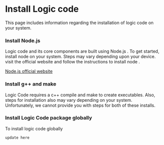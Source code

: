 # Install Logic code
This page includes information regarding the installation of logic code on your system.   

### Install Node.js 

Logic code and its core components are built using Node.js . To get started, install node on your system. Steps may vary depending upon your device. visit the official website and follow the instructions to install node .

[Node.js official website](https://nodejs.org/)

### Install g++ and make  
Logic Code requires a c++ compile and make to create executables. Also, steps for installation also may vary depending on your system. Unfortunately, we cannot provide you with steps for both of these installs.

### Install Logic Code package globally
To install logic code globally 
```
update here
```
